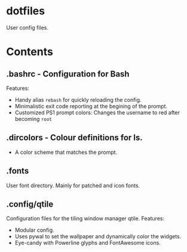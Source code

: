 # dotfiles
User config files.
# Contents
## .bashrc - Configuration for Bash ##
Features:
* Handy alias `rebash` for quickly reloading the config.
* Minimalistic exit code reporting at the begining of the prompt.
* Customized PS1 prompt colors: Changes the username to red after becoming `root`
## .dircolors - Colour definitions for ls. ##
* A color scheme that matches the prompt.
## .fonts ##
User font directory. Mainly for patched and icon fonts.
## .config/qtile ##
Configuration files for the tiling window manager qtile. Features:
* Modular config.
* Uses pywal to set the wallpaper and dynamically color the widgets.
* Eye-candy with Powerline glyphs and FontAwesome icons.

